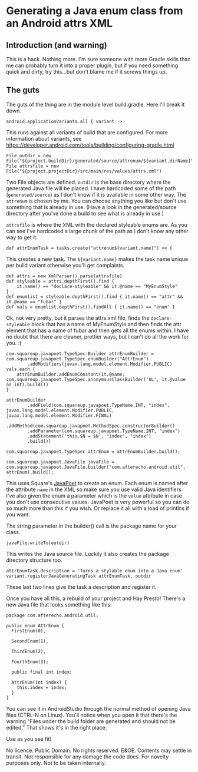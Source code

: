 # Generating a Java enum class from an Android attrs XML

## Introduction (and warning)

This is a hack.  Nothing more.  I'm sure someone with more Gradle skills than me can probably turn
it into a proper plugin, but if you need something quick and dirty, try this...but don't blame me
if it screws things up.

## The guts

The guts of the thing are in the module level build.gradle.  Here I'll break it down.

```
android.applicationVariants.all { variant ->
```
This runs against all variants of build that are configured.  For more information about variants,
see https://developer.android.com/tools/building/configuring-gradle.html

```
File outdir = new File("${project.buildDir}/generated/source/attrenum/${variant.dirName}")
File attrsfile = new File("${project.projectDir}/src/main/res/values/attrs.xml")
```
Two File objects are defined.  `outdir` is the base directory where the generated Java file will be
placed.  I have hardcoded some of the path (`generated/source`) as I don't know if it is available
in some other way.  The `attrenum` is chosen by me.  You can choose anything you like but don't
use something that is already in use.  (Have a look in the generated/source directory after you've
done a build to see what is already in use.)

`attrsfile` is where the XML with the declared styleable enums are.  As you can see I've hardcoded
a large chunk of the path as I don't know any other way to get it.

```
def attrEnumTask = tasks.create("attrenum${variant.name}") << {
```
This creates a new task.  The `${variant.name}` makes the task name unique per build variant
otherwise you'll get complaints.

```
def attrs = new XmlParser().parse(attrsfile)
def styleable = attrs.depthFirst().find {
    it.name() == "declare-styleable" && it.@name == "MyEnumStyle"
}
def enumlist = styleable.depthFirst().find { it.name() == "attr" && it.@name == "fubar" }
def vals = enumlist.depthFirst().findAll { it.name() == "enum" }
```
Ok, not very pretty, but it parses the attrs.xml file, finds the `declare-styleable` block that
has a name of MyEnumStyle and then finds the attr element that has a name of fubar and then gets
all the enums within.  I have no doubt that there are cleaner, prettier ways, but I can't do
all the work for you.  :)

```
com.squareup.javapoet.TypeSpec.Builder attrEnumBuilder = com.squareup.javapoet.TypeSpec.enumBuilder("AttrEnum")
        .addModifiers(javax.lang.model.element.Modifier.PUBLIC)
vals.each {
    attrEnumBuilder.addEnumConstant(it.@name, com.squareup.javapoet.TypeSpec.anonymousClassBuilder('$L', it.@value as int).build())
}

attrEnumBuilder
        .addField(com.squareup.javapoet.TypeName.INT, "index", javax.lang.model.element.Modifier.PUBLIC, javax.lang.model.element.Modifier.FINAL)
        .addMethod(com.squareup.javapoet.MethodSpec.constructorBuilder()
        .addParameter(com.squareup.javapoet.TypeName.INT, "index")
        .addStatement('this.$N = $N', "index", "index")
        .build())

com.squareup.javapoet.TypeSpec attrEnum = attrEnumBuilder.build();

com.squareup.javapoet.JavaFile javaFile = com.squareup.javapoet.JavaFile.builder("com.afterecho.android.util", attrEnum).build();
```
This uses Square's [JavaPoet](https://github.com/square/javapoet) to create an enum.  Each enum is named after the attribute `name` in the
XML so make sure you use valid Java identifiers.  I've also given the enum a parameter which is the
`value` attribute in case you don't use consecutive values.  JavaPoet is very powerful so you can
do so much more than this if you wish.  Or replace it all with a load of printlns if you want.

The string parameter in the builder() call is the package name for your class.

```
javaFile.writeTo(outdir)
```
This writes the Java source file.  Luckily it also creates the package directory structure too.

```
attrEnumTask.description = 'Turns a stylable enum into a Java enum'
variant.registerJavaGeneratingTask attrEnumTask, outdir
```
These last two lines give the task a description and register it.

Once you have all this, a rebuild of your project and Hay Presto!  There's a new Java file that
looks something like this:

```
package com.afterecho.android.util;

public enum AttrEnum {
  FirstEnum(0),

  SecondEnum(1),

  ThirdEnum(2),

  FourthEnum(3);

  public final int index;

  AttrEnum(int index) {
    this.index = index;
  }
}
```
You can see it in AndroidStudio through the normal method of opening Java files (CTRL-N on Linux).
You'll notice when you open it that there's the warning "Files under the build folder are generated
and should not be edited."  That shows it's in the right place.

Use as you see fit!

No licence.  Public Domain.  No rights reserved.  E&OE.  Contents may settle in transit.
Not responsible for any damage the code does.  For novelty purposes only.  Not to be taken
internally.

